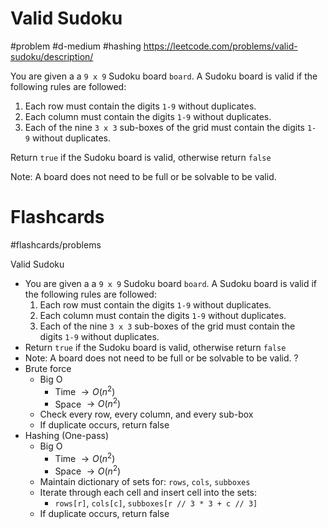 # Valid Sudoku
#problem #d-medium #hashing
https://leetcode.com/problems/valid-sudoku/description/

You are given a a `9 x 9` Sudoku board `board`. A Sudoku board is valid if the following rules are followed:

1. Each row must contain the digits `1-9` without duplicates.
2. Each column must contain the digits `1-9` without duplicates.
3. Each of the nine `3 x 3` sub-boxes of the grid must contain the digits `1-9` without duplicates.

Return `true` if the Sudoku board is valid, otherwise return `false`

Note: A board does not need to be full or be solvable to be valid.

# Flashcards
#flashcards/problems 

Valid Sudoku
- You are given a a `9 x 9` Sudoku board `board`. A Sudoku board is valid if the following rules are followed:
	1. Each row must contain the digits `1-9` without duplicates.
	2. Each column must contain the digits `1-9` without duplicates.
	3. Each of the nine `3 x 3` sub-boxes of the grid must contain the digits `1-9` without duplicates.
- Return `true` if the Sudoku board is valid, otherwise return `false`
- Note: A board does not need to be full or be solvable to be valid.
?
- Brute force
	- Big O
		- Time $\to O(n^2)$
		- Space $\to O(n^2)$
	- Check every row, every column, and every sub-box
	- If duplicate occurs, return false
- Hashing (One-pass)
	- Big O
		- Time $\to O(n^2)$
		- Space $\to O(n^2)$
	- Maintain dictionary of sets for: `rows`, `cols`, `subboxes`
	- Iterate through each cell and insert cell into the sets:
		- `rows[r]`, `cols[c]`, `subboxes[r // 3 * 3 + c // 3]`
	- If duplicate occurs, return false
<!--SR:!2025-01-20,8,250-->